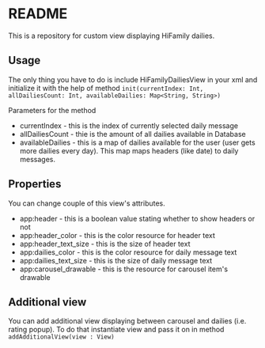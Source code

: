 # README #

This is a repository for custom view displaying HiFamily dailies.

## Usage ##
The only thing you have to do is include HiFamilyDailiesView in your xml and initialize it with the help of method
`init(currentIndex: Int, allDailiesCount: Int, availableDailies: Map<String, String>)`

Parameters for the method
* currentIndex - this is the index of currently selected daily message
* allDailiesCount - thie is the amount of all dailies available in Database
* availableDailies - this is a map of dailies available for the user (user gets more dailies every day). This map maps headers (like date) to daily messages.

## Properties ##
You can change couple of this view's attributes.

* app:header - this is a boolean value stating whether to show headers or not
* app:header_color - this is the color resource for header text
* app:header_text_size - this is the size of header text
* app:dailies_color - this is the color resource for daily message text
* app:dailies_text_size - this is the size of daily message text
* app:carousel_drawable - this is the resource for carousel item's drawable

## Additional view ##
You can add additional view displaying between carousel and dailies (i.e. rating popup).
To do that instantiate view and pass it on in method
`addAdditionalView(view : View)`